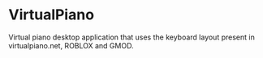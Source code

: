 # VirtualPiano
Virtual piano desktop application that uses the keyboard layout present in virtualpiano.net, ROBLOX and GMOD.
